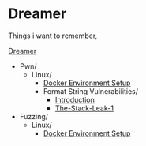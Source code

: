 # Dreamer 

Things i want to remember,

[Dreamer](https://ismailbozkurt.github.io)

- Pwn/
    - Linux/
        - [Docker Environment Setup](/Dreamer-Wiki/Pwn/Linux/Environment-setup/)
        - Format String Vulnerabilities/
            - [Introduction](/Dreamer-Wiki/Pwn/Linux/Format%20String%20Vulnerabilities/Introduction/)
            - [The-Stack-Leak-1](/Dreamer-Wiki/Pwn/Linux/Format%20String%20Vulnerabilities/The-Stack-Leak-1/)
- Fuzzing/
    - Linux/
        - [Docker Environment Setup](/Dreamer-Wiki/Fuzzing/Linux/Fuzzing-environment-setup/)